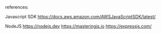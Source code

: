 

references:

Javascript SDK 
https://docs.aws.amazon.com/AWSJavaScriptSDK/latest/

NodeJS
https://nodejs.dev
https://masteringjs.io
https://expressjs.com/